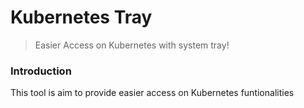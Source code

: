 # Kubernetes Tray

> Easier Access on Kubernetes with system tray!

### Introduction

This tool is aim to provide easier access on Kubernetes funtionalities
